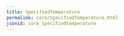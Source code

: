 ```yaml
---
title: SpecifiedTemperature
permalink: core/SpecifiedTemperature.html
jsonid: core_specifiedtemperature
---
```

